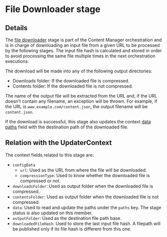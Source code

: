 # File Downloader stage

## Details

The [file downloader](../../src/components/fileDownloader.hpp) stage is part of the Content Manager orchestration and is in charge of downloading an input file from a given URL to be processed by the following stages. The input file hash is calculated and stored in order to avoid processing the same file multiple times in the next orchestration executions.

The download will be made into any of the following output directories:
- Downloads folder: If the downloaded file is compressed.
- Contents folder: If the downloaded file is not compressed.

The name of the output file will be extracted from the URL and, if the URL doesn't contain any filename, an exception will be thrown. For example, if the URL is `www.example.com/content.json`, the output filename will be `content.json`.

If the download is successful, this stage also updates the context [data paths](../../src/components/updaterContext.hpp) field with the destination path of the downloaded file.

## Relation with the UpdaterContext

The context fields related to this stage are:

- `configData`
  + `url`: Used as the URL from where the file will be downloaded.
  + `compressionType`: Used to know whether the downloaded file is compressed or not.
- `downloadsFolder`: Used as output folder when the downloaded file is compressed.
- `contentsFolder`: Used as output folder when the downloaded file is not compressed.
- `data`: Used to read and update the paths under the `paths` key. The stage status is also updated on this member.
- `outputFolder`: Used as the destination file path base.
- `downloadedFileHash`: Used to store the last input file hash. A filepath will be published only if its file hash is different from this one.
